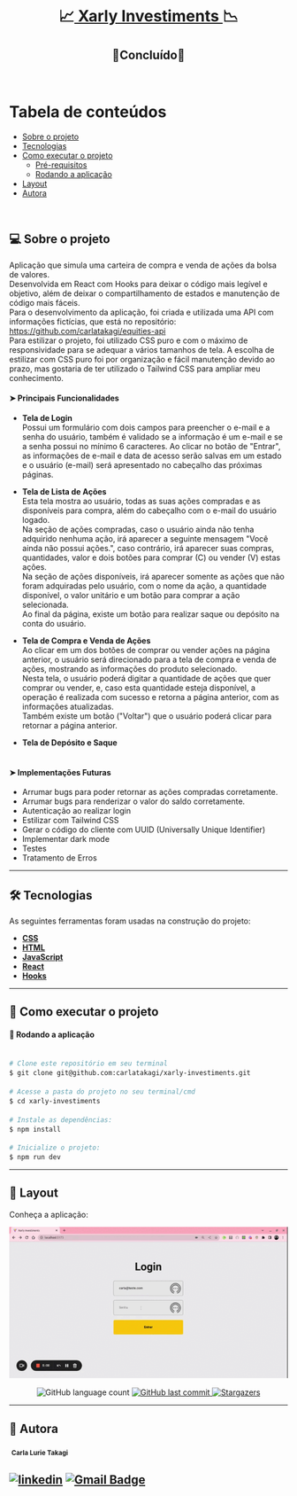 <h1 align="center">
     📈<a href="#" alt="blog"> Xarly Investiments </a>📉
</h1>
<h2 align="center">
	🚀Concluído🚀
</h2>

<br>

Tabela de conteúdos
=================
<!--ts-->
   * [Sobre o projeto](#-sobre-o-projeto)
   * [Tecnologias](#-tecnologias)
   * [Como executar o projeto](#-como-executar-o-projeto)
     * [Pré-requisitos](#pré-requisitos)
     * [Rodando a aplicação](#user-content--rodando-a-aplicação)
   * [Layout](#-layout)
   * [Autora](#-autora)
<!--te-->

<br>

## 💻 Sobre o projeto

  Aplicação que simula uma carteira de compra e venda de ações da bolsa de valores.
  <br>
  Desenvolvida em React com Hooks para deixar o código mais legível e objetivo, além de deixar o compartilhamento de estados e manutenção de código mais fáceis.
  <br>
  Para o desenvolvimento da aplicação, foi criada e utilizada uma API com informações fictícias, que está no repositório: https://github.com/carlatakagi/equities-api
  <br>
  Para estilizar o projeto, foi utilizado CSS puro e com o máximo de responsividade para se adequar a vários tamanhos de tela. A escolha de estilizar com CSS puro foi por organização e fácil manutenção devido ao prazo, mas gostaria de ter utilizado o Tailwind CSS para ampliar meu conhecimento.
  <br>

#### ➤ **Principais Funcionalidades**

- **Tela de Login**
  <br>
  Possui um formulário com dois campos para preencher o e-mail e a senha do usuário, também é validado se a informação é um e-mail e se a senha possui no mínimo 6 caracteres. Ao clicar no botão de "Entrar", as informações de e-mail e data de acesso serão salvas em um estado e o usuário (e-mail) será apresentado no cabeçalho das próximas páginas.
  <br>

- **Tela de Lista de Ações**
  <br>
  Esta tela mostra ao usuário, todas as suas ações compradas e as disponíveis para compra, além do cabeçalho com o e-mail do usuário logado.
  <br>
  Na seção de ações compradas, caso o usuário ainda não tenha adquirido nenhuma ação, irá aparecer a seguinte mensagem "Você ainda não possui ações.", caso contrário, irá aparecer suas compras, quantidades, valor e dois botões para comprar (C) ou vender (V) estas ações.
  <br>
  Na seção de ações disponíveis, irá aparecer somente as ações que não foram adquiradas pelo usuário, com o nome da ação, a quantidade disponível, o valor unitário e um botão para comprar a ação selecionada.
  <br>
  Ao final da página, existe um botão para realizar saque ou depósito na conta do usuário.
  <br>

- **Tela de Compra e Venda de Ações**
  <br>
  Ao clicar em um dos botões de comprar ou vender ações na página anterior, o usuário será direcionado para a tela de compra e venda de ações, mostrando as informações do produto selecionado.
  <br>
  Nesta tela, o usuário poderá digitar a quantidade de ações que quer comprar ou vender, e, caso esta quantidade esteja disponível, a operação é realizada com sucesso e retorna a página anterior, com as informações atualizadas.
  <br>
  Também existe um botão ("Voltar") que o usuário poderá clicar para retornar a página anterior.
  <br>

- **Tela de Depósito e Saque**
  <br>
  <br>


#### ➤ **Implementações Futuras**
- Arrumar bugs para poder retornar as ações compradas corretamente.
- Arrumar bugs para renderizar o valor do saldo corretamente.
- Autenticação ao realizar login
- Estilizar com Tailwind CSS
- Gerar o código do cliente com UUID (Universally Unique Identifier)
- Implementar dark mode
- Testes
- Tratamento de Erros

---
## 🛠 Tecnologias

As seguintes ferramentas foram usadas na construção do projeto:

-   **[CSS](https://developer.mozilla.org/pt-BR/docs/Web/CSS)**
-   **[HTML](https://developer.mozilla.org/pt-BR/docs/Web/HTML)**
-   **[JavaScript](https://developer.mozilla.org/pt-BR/docs/Web/JavaScript)**
-   **[React](https://pt-br.reactjs.org/)**
-   **[Hooks](https://pt-br.reactjs.org/docs/hooks-intro.html)**

---
## 🚀 Como executar o projeto
#### 🧭 Rodando a aplicação

```bash

# Clone este repositório em seu terminal
$ git clone git@github.com:carlatakagi/xarly-investiments.git

# Acesse a pasta do projeto no seu terminal/cmd
$ cd xarly-investiments

# Instale as dependências:
$ npm install

# Inicialize o projeto:
$ npm run dev

```
---

## 🎨 Layout

Conheça a aplicação:

<a href="">
  <img alt="Aplicação que simula carteira de compra e venda de investimentos" src="./assets/../src/assets/layout.gif">
</a>

<p align="center">
  <img alt="GitHub language count" src="https://img.shields.io/github/languages/count/carlatakagi/instagram-page?color=%2304D361">

  <a href="https://github.com/carlatakagi/instagram-page/commits/master">
    <img alt="GitHub last commit" src="https://img.shields.io/github/last-commit/carlatakagi/instagram-page">
  </a>

  <a href="https://github.com/carlatakagi/instagram-page/stargazers">
    <img alt="Stargazers" src="https://img.shields.io/github/stars/carlatakagi/instagram-page?style=social">

  </a>

</p>


---

## 🦸 Autora

 <img style="border-radius: 50%;" src="https://avatars.githubusercontent.com/u/70762111?v=4" width="100px;" alt=""/>
 <sub><b>Carla Lurie Takagi</b></sub>
 <br />


[![linkedin](https://img.shields.io/badge/linkedin-0A66C2?style=for-the-badge&logo=linkedin&logoColor=white)](https://www.linkedin.com/in/carla-takagi/)
[![Gmail Badge](https://img.shields.io/badge/-carlatakagi@gmail.com-c14438?style=flat-square&logo=Gmail&logoColor=white&link=mailto:carlatakagi@gmail.com)](mailto:carlatakagi@gmail.com)
---

